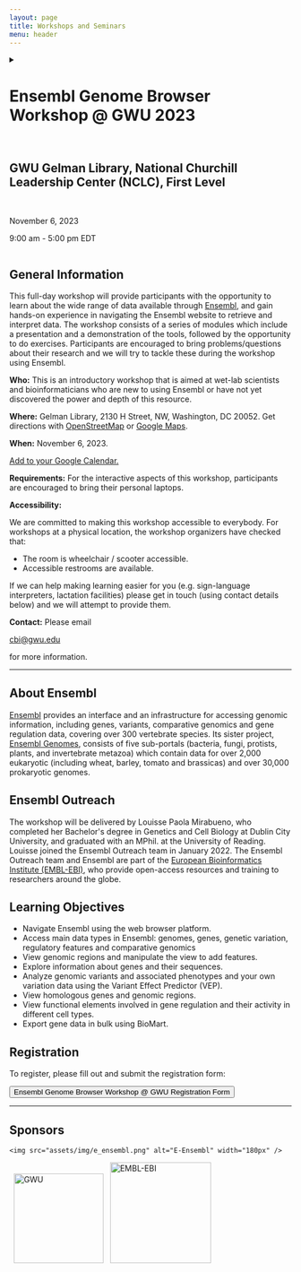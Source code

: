 ```yaml
---
layout: page
title: Workshops and Seminars
menu: header
---
```


<details><summary><h1>Ensembl Genome Browser Workshop @ GWU 2023</h1><br>
<h2>GWU Gelman Library, National Churchill Leadership Center (NCLC), First Level</h2><br>
  <p>November 6, 2023</p>
  <p>9:00 am - 5:00 pm EDT</p>
</summary>
</details>

<h2 id="general">General Information</h2>

<p>
This full-day workshop will provide participants with the opportunity to learn about the wide range of data available through
  <a href="http://www.ensembl.org">Ensembl</a>, and gain hands-on experience in navigating the Ensembl website to retrieve and interpret data.
  The workshop consists of a series of modules which include a presentation and a demonstration of the tools, followed by the opportunity to do exercises.
  Participants are encouraged to bring problems/questions about their research and we will try to tackle these during the workshop using Ensembl.

</p>

<p id="who">
  <strong>Who:</strong>
  This is an introductory workshop that is aimed at wet-lab scientists and bioinformaticians who are new to using Ensembl or have not yet discovered the power and depth of this resource. 
</p>

<p id="where">
  <strong>Where:</strong>
  Gelman Library, 2130 H Street, NW, Washington, DC 20052.
  Get directions with
  <a href="//www.openstreetmap.org/?mlat=38.89935907465986&amp;mlon=-77.04835468705897&amp;zoom=16">OpenStreetMap</a>
  or
  <a href="//maps.google.com/maps?q=38.89935907465986,-77.04835468705897">Google Maps</a>.
</p>

<p id="when">
  <strong>When:</strong>
  November 6, 2023.



<a href="//calendar.google.com/calendar/render?action=TEMPLATE&amp;text=Data Carpentry Workshop&amp;dates=20231106/20231107&amp;trp=false&amp;sprop&amp;sprop=name:&amp;sf=true&amp;output=xml&amp;location=Gelman Library, 2130 H Street, NW, Washington, DC 20052&amp;details=Data Carpentry Workshop at GWU Gelman Library, National Churchill Leadership Center (NCLC), First Level">Add to your Google Calendar.</a>

</p>

<p id="requirements">
  <strong>Requirements:</strong>
    For the interactive aspects of this workshop, participants are encouraged to bring their personal laptops.
</p>

<p id="accessibility">
  <strong>Accessibility:</strong>

  We are committed to making this workshop
  accessible to everybody.  For workshops at a physical location, the workshop organizers have checked that:
</p>
<ul>
  <li>The room is wheelchair / scooter accessible.</li>
  <li>Accessible restrooms are available.</li>
</ul>
<p>
  If we can help making learning easier for
  you (e.g. sign-language interpreters, lactation facilities) please
  get in touch (using contact details below) and we will
  attempt to provide them.
</p>

<p id="contact">
  <strong>Contact:</strong>
  Please email
  
  
  
  
  
  <a href="mailto:cbi@gwu.edu">cbi@gwu.edu</a>
  
  
  for more information.
</p>

<hr />

<h2 id="about-ensembl">About Ensembl</h2>

<p>
<a href="http://www.ensembl.org">Ensembl</a> provides an interface and an infrastructure for accessing genomic information, including genes, variants, comparative genomics and gene regulation data, covering over 300 vertebrate species. Its sister project, <a href="http://www.ensemblgenomes.org">Ensembl Genomes</a>, consists of five sub-portals (bacteria, fungi, protists, plants, and invertebrate metazoa) which contain data for over 2,000 eukaryotic (including wheat, barley, tomato and brassicas) and over 30,000 prokaryotic genomes.
</p>

<h2 id="ensembl-outreach">Ensembl Outreach</h2>

<p>
The workshop will be delivered by Louisse Paola Mirabueno, who completed her Bachelor's degree in Genetics and Cell Biology at Dublin City University, and graduated with an MPhil. at the University of Reading. Louisse joined the Ensembl Outreach team in January 2022. The Ensembl Outreach team and Ensembl are part of the <a href="https://www.ebi.ac.uk/">European Bioinformatics Institute (EMBL-EBI)</a>, who provide open-access resources and training to researchers around the globe.
</p>

<h2 id="learning-objectives">Learning Objectives</h2>
<ul>
<li>Navigate Ensembl using the web browser platform.</li>
<li>Access main data types in Ensembl: genomes, genes, genetic variation, regulatory features and comparative genomics</li>
<li>View genomic regions and manipulate the view to add features.</li>
<li>Explore information about genes and their sequences.</li>
<li>Analyze genomic variants and associated phenotypes and your own variation data using the Variant Effect Predictor (VEP).</li>
<li>View homologous genes and genomic regions.</li>
<li>View functional elements involved in gene regulation and their activity in different cell types.</li>
<li>Export gene data in bulk using BioMart.</li></ul>

<h2 id="registration">Registration</h2>

<!--
<p><b><i>Registration for this event is now closed.</i></b></p>
-->

<p>
To register, please fill out and submit the registration form:
</p>

<p class="text-center">
  <a href="https://forms.gle/baVEcc18o7Xikmd16" target="_blank">
    <button type="button" class="btn btn-info">Ensembl Genome Browser Workshop @ GWU Registration Form</button>
  </a>
</p>

<hr />

<h2 id="sponsors">Sponsors</h2>
<div class="row">

    <img src="assets/img/e_ensembl.png" alt="E-Ensembl" width="180px" />
&nbsp;
    <img src="assets/img/gw_primary_2c_0.png" alt="GWU" width="160px" />
&nbsp;
    <img src="assets/img/embl-ebi.png" alt="EMBL-EBI" width="180px" />
</div>
